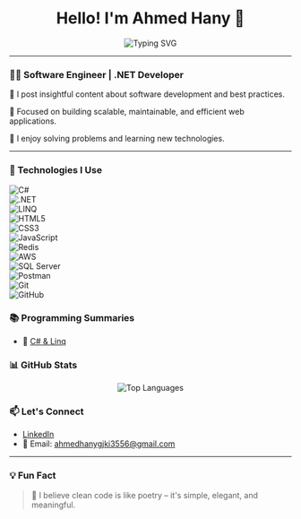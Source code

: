 <h1 align="center">Hello! I'm Ahmed Hany 👋</h1>

<p align="center">
  <img src="https://readme-typing-svg.herokuapp.com?font=Fira+Code&pause=1000&center=true&vCenter=true&width=435&lines=.NET+Developer;Full+Stack+Engineer;Clean+Code+Advocate;I+Love+Learning+%26+Building!" alt="Typing SVG" />
</p>

---

### 👨‍💻 Software Engineer | .NET Developer

🌟 I post insightful content about software development and best practices.

🎯 Focused on building scalable, maintainable, and efficient web applications.

🧠 I enjoy solving problems and learning new technologies.

---

### 🔧 Technologies I Use

![C#](https://img.shields.io/badge/C%23-239120?style=flat&logo=c-sharp&logoColor=white)  
![.NET](https://img.shields.io/badge/.NET-512BD4?style=flat&logo=dotnet&logoColor=white)  
![LINQ](https://img.shields.io/badge/LINQ-512BD4?style=flat&logo=dotnet&logoColor=white)  
![HTML5](https://img.shields.io/badge/HTML5-E34F26?style=flat&logo=html5&logoColor=white)  
![CSS3](https://img.shields.io/badge/CSS3-1572B6?style=flat&logo=css3&logoColor=white)  
![JavaScript](https://img.shields.io/badge/JavaScript-F7DF1E?style=flat&logo=javascript&logoColor=black)  
![Redis](https://img.shields.io/badge/Redis-DC382D?style=flat&logo=redis&logoColor=white)  
![AWS](https://img.shields.io/badge/AWS-232F3E?style=flat&logo=amazon-aws&logoColor=white)  
![SQL Server](https://img.shields.io/badge/SQL%20Server-CC2927?style=flat&logo=microsoft-sql-server&logoColor=white)  
![Postman](https://img.shields.io/badge/Postman-FF6C37?style=flat&logo=postman&logoColor=white)  
![Git](https://img.shields.io/badge/Git-F05032?style=flat&logo=git&logoColor=white)  
![GitHub](https://img.shields.io/badge/GitHub-181717?style=flat&logo=github&logoColor=white)

### 📚 Programming Summaries



- 🔹 [C# & Linq ](https://github.com/AhmedHany140/MyDotNet-summaries/raw/master/DotNet_Development.pdf)

  

### 📊 GitHub Stats

<p align="center">
  <img src="https://github-readme-stats.vercel.app/api/top-langs/?username=AhmedHany140&layout=compact&theme=dark" alt="Top Languages" />
</p>



### 📫 Let's Connect

- [LinkedIn](https://www.linkedin.com/in/ahmed-hany-899a9a321)
- 📧 Email: ahmedhanygjki3556@gmail.com

---

### 💡 Fun Fact

> 🧩 I believe clean code is like poetry – it's simple, elegant, and meaningful.
